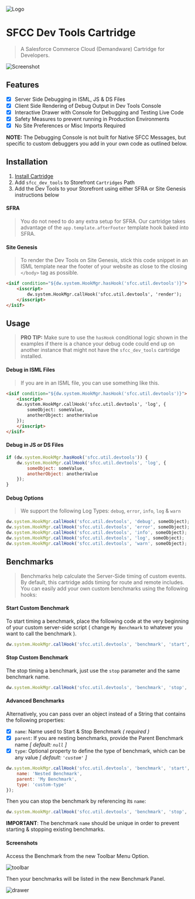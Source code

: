 ![Logo](https://sfccdevops.s3.amazonaws.com/logo-128.png "Logo")

SFCC Dev Tools Cartridge
===

> A Salesforce Commerce Cloud (Demandware) Cartridge for Developers.

![Screenshot](https://sfccdevops.s3.amazonaws.com/sfcc-devtools-drawer.gif "Screenshot")

## Features

- [X] Server Side Debugging in ISML, JS & DS Files
- [X] Client Side Rendering of Debug Output in Dev Tools Console
- [X] Interactive Drawer with Console for Debugging and Testing Live Code
- [X] Safety Measures to prevent running in Production Environments
- [X] No Site Preferences or Misc Imports Required

**NOTE:** The Debugging Console is not built for Native SFCC Messages, but specific to custom debuggers you add in your own code as outlined below.

Installation
---

1. [Install Cartridge](../../README.md#installation)
2. Add `sfcc_dev_tools` to Storefront `Cartridges` Path
3. Add the Dev Tools to your Storefront using either SFRA or Site Genesis instructions below

#### SFRA

> You do not need to do any extra setup for SFRA.  Our cartridge takes advantage of the `app.template.afterFooter` template hook baked into SFRA.

#### Site Genesis

> To render the Dev Tools on Site Genesis, stick this code snippet in an ISML template near the footer of your website as close to the closing `</body>` tag as possible.

```html
<isif condition="${dw.system.HookMgr.hasHook('sfcc.util.devtools')}">
    <isscript>
        dw.system.HookMgr.callHook('sfcc.util.devtools', 'render');
    </isscript>
</isif>
```

Usage
---

> **PRO TIP:** Make sure to use the `hasHook` conditional logic shown in the examples if there is a chance your debug code could end up on another instance that might not have the `sfcc_dev_tools` cartridge installed.

#### Debug in ISML Files

> If you are in an ISML file, you can use something like this.

```html
<isif condition="${dw.system.HookMgr.hasHook('sfcc.util.devtools')}">
    <isscript>
    dw.system.HookMgr.callHook('sfcc.util.devtools', 'log', {
        someObject: someValue,
        anotherObject: anotherValue
    });
    </isscript>
</isif>
```

#### Debug in JS or DS Files

```javascript
if (dw.system.HookMgr.hasHook('sfcc.util.devtools')) {
    dw.system.HookMgr.callHook('sfcc.util.devtools', 'log', {
        someObject: someValue,
        anotherObject: anotherValue
    });
}
```

#### Debug Options

> We support the following Log Types: `debug`, `error`, `info`, `log` & `warn`

```javascript
dw.system.HookMgr.callHook('sfcc.util.devtools', 'debug', someObject);
dw.system.HookMgr.callHook('sfcc.util.devtools', 'error', someObject);
dw.system.HookMgr.callHook('sfcc.util.devtools', 'info', someObject);
dw.system.HookMgr.callHook('sfcc.util.devtools', 'log', someObject);
dw.system.HookMgr.callHook('sfcc.util.devtools', 'warn', someObject);
```

Benchmarks
---

> Benchmarks help calculate the Server-Side timing of custom events. By default, this cartridge adds timing for route and remote includes. You can easily add your own custom benchmarks using the following hooks:

#### Start Custom Benchmark

To start timing a benchmark, place the following code at the very beginning of your custom server-side script ( change `My Benchmark` to whatever you want to call the benchmark ).

```javascript
dw.system.HookMgr.callHook('sfcc.util.devtools', 'benchmark', 'start', 'My Benchmark');
```

#### Stop Custom Benchmark

The stop timing a benchmark, just use the `stop` parameter and the same benchmark name.

```javascript
dw.system.HookMgr.callHook('sfcc.util.devtools', 'benchmark', 'stop', 'My Benchmark');
```

#### Advanced Benchmarks

Alternatively, you can pass over an object instead of a String that contains the following properties:

- [X] `name`: Name used to Start & Stop Benchmark _( required )_
- [X] `parent`: If you are nesting benchmarks, provide the Parent Benchmark name _[ default: `null` ]_
- [X] `type`: Optional property to define the type of benchmark, which can be any value _[ default: `'custom'` ]_

```javascript
dw.system.HookMgr.callHook('sfcc.util.devtools', 'benchmark', 'start', {
    name: 'Nested Benchmark',
    parent: 'My Benchmark',
    type: 'custom-type'
});
```

Then you can stop the benchmark by referencing its `name`:

```javascript
dw.system.HookMgr.callHook('sfcc.util.devtools', 'benchmark', 'stop', 'Nested Benchmark');
```

**IMPORTANT**: The benchmark `name` should be unique in order to prevent starting & stopping existing benchmarks.

#### Screenshots

Access the Benchmark from the new Toolbar Menu Option.

![toolbar](https://sfcc-devtools.s3.amazonaws.com/benchmark-toolbar.png "toolbar")

Then your benchmarks will be listed in the new Benchmark Panel.

![drawer](https://sfcc-devtools.s3.amazonaws.com/benchmark-drawer.png "drawer")
